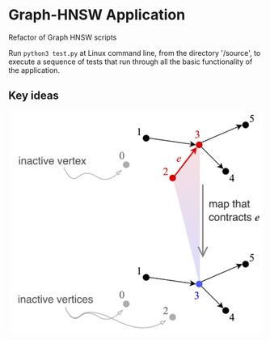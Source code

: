 # Graph-HNSW Application
Refactor of Graph HNSW scripts

Run ```python3 test.py``` at Linux command line, from the directory '/source', to execute a sequence of tests that run through all the basic functionality of the application.

## Key ideas
![alt text](https://github.com/TYLERSFOSTER/Graph-HNSW/blob/main/documentation/material/inactive_vertices.jpg?=100x20?raw=true)
